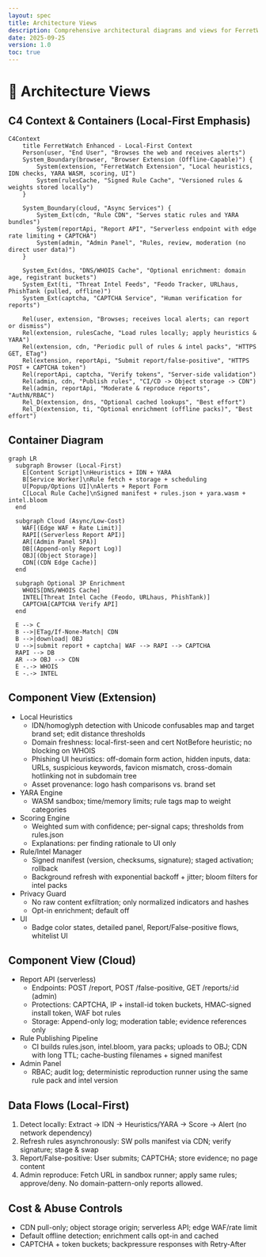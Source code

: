 ```yaml
---
layout: spec
title: Architecture Views
description: Comprehensive architectural diagrams and views for FerretWatch Enhanced including C4 models, component diagrams, and sequence diagrams
date: 2025-09-25
version: 1.0
toc: true
---
```

# 🧭 Architecture Views

## C4 Context & Containers (Local-First Emphasis)

```mermaid
C4Context
    title FerretWatch Enhanced - Local-First Context
    Person(user, "End User", "Browses the web and receives alerts")
    System_Boundary(browser, "Browser Extension (Offline-Capable)") {
        System(extension, "FerretWatch Extension", "Local heuristics, IDN checks, YARA WASM, scoring, UI")
        System(rulesCache, "Signed Rule Cache", "Versioned rules & weights stored locally")
    }

    System_Boundary(cloud, "Async Services") {
        System_Ext(cdn, "Rule CDN", "Serves static rules and YARA bundles")
        System(reportApi, "Report API", "Serverless endpoint with edge rate limiting + CAPTCHA")
        System(admin, "Admin Panel", "Rules, review, moderation (no direct user data)")
    }

    System_Ext(dns, "DNS/WHOIS Cache", "Optional enrichment: domain age, registrant buckets")
    System_Ext(ti, "Threat Intel Feeds", "Feodo Tracker, URLhaus, PhishTank (pulled, offline)")
    System_Ext(captcha, "CAPTCHA Service", "Human verification for reports")

    Rel(user, extension, "Browses; receives local alerts; can report or dismiss")
    Rel(extension, rulesCache, "Load rules locally; apply heuristics & YARA")
    Rel(extension, cdn, "Periodic pull of rules & intel packs", "HTTPS GET, ETag")
    Rel(extension, reportApi, "Submit report/false-positive", "HTTPS POST + CAPTCHA token")
    Rel(reportApi, captcha, "Verify tokens", "Server-side validation")
    Rel(admin, cdn, "Publish rules", "CI/CD -> Object storage -> CDN")
    Rel(admin, reportApi, "Moderate & reproduce reports", "AuthN/RBAC")
    Rel_D(extension, dns, "Optional cached lookups", "Best effort")
    Rel_D(extension, ti, "Optional enrichment (offline packs)", "Best effort")
```

## Container Diagram

```mermaid
graph LR
  subgraph Browser (Local-First)
    E[Content Script]\nHeuristics + IDN + YARA
    B[Service Worker]\nRule fetch + storage + scheduling
    U[Popup/Options UI]\nAlerts + Report Form
    C[Local Rule Cache]\nSigned manifest + rules.json + yara.wasm + intel.bloom
  end

  subgraph Cloud (Async/Low-Cost)
    WAF[(Edge WAF + Rate Limit)]
    RAPI[(Serverless Report API)]
    AR[(Admin Panel SPA)]
    DB[(Append-only Report Log)]
    OBJ[(Object Storage)]
    CDN[(CDN Edge Cache)]
  end

  subgraph Optional 3P Enrichment
    WHOIS[DNS/WHOIS Cache]
    INTEL[Threat Intel Cache (Feodo, URLhaus, PhishTank)]
    CAPTCHA[CAPTCHA Verify API]
  end

  E --> C
  B -->|ETag/If-None-Match| CDN
  B -->|download| OBJ
  U -->|submit report + captcha| WAF --> RAPI --> CAPTCHA
  RAPI --> DB
  AR --> OBJ --> CDN
  E -.-> WHOIS
  E -.-> INTEL
```

## Component View (Extension)

- Local Heuristics
  - IDN/homoglyph detection with Unicode confusables map and target brand set; edit distance thresholds
  - Domain freshness: local-first-seen and cert NotBefore heuristic; no blocking on WHOIS
  - Phishing UI heuristics: off-domain form action, hidden inputs, data: URLs, suspicious keywords, favicon mismatch, cross-domain hotlinking not in subdomain tree
  - Asset provenance: logo hash comparisons vs. brand set
- YARA Engine
  - WASM sandbox; time/memory limits; rule tags map to weight categories
- Scoring Engine
  - Weighted sum with confidence; per-signal caps; thresholds from rules.json
  - Explanations: per finding rationale to UI only
- Rule/Intel Manager
  - Signed manifest (version, checksums, signature); staged activation; rollback
  - Background refresh with exponential backoff + jitter; bloom filters for intel packs
- Privacy Guard
  - No raw content exfiltration; only normalized indicators and hashes
  - Opt-in enrichment; default off
- UI
  - Badge color states, detailed panel, Report/False-positive flows, whitelist UI

## Component View (Cloud)

- Report API (serverless)
  - Endpoints: POST /report, POST /false-positive, GET /reports/:id (admin)
  - Protections: CAPTCHA, IP + install-id token buckets, HMAC-signed install token, WAF bot rules
  - Storage: Append-only log; moderation table; evidence references only
- Rule Publishing Pipeline
  - CI builds rules.json, intel.bloom, yara packs; uploads to OBJ; CDN with long TTL; cache-busting filenames + signed manifest
- Admin Panel
  - RBAC; audit log; deterministic reproduction runner using the same rule pack and intel version

## Data Flows (Local-First)

1) Detect locally: Extract -> IDN -> Heuristics/YARA -> Score -> Alert (no network dependency)
2) Refresh rules asynchronously: SW polls manifest via CDN; verify signature; stage & swap
3) Report/False-positive: User submits; CAPTCHA; store evidence; no page content
4) Admin reproduce: Fetch URL in sandbox runner; apply same rules; approve/deny. No domain-pattern-only reports allowed.

## Cost & Abuse Controls

- CDN pull-only; object storage origin; serverless API; edge WAF/rate limit
- Default offline detection; enrichment calls opt-in and cached
- CAPTCHA + token buckets; backpressure responses with Retry-After